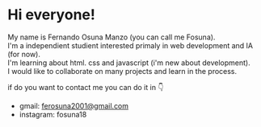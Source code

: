 # Hi everyone!
My name is Fernando Osuna Manzo (you can call me Fosuna).  
I'm a independient studient interested primaly in web development and IA (for now).  
I'm learning about html. css and javascript (i'm new about development).  
I would like to collaborate on many projects and learn in the process.  

if do you want to contact me you can do it in 👇
- gmail: ferosuna2001@gmail.com
- instagram: fosuna18

<!--- 
- 👋 Hi, I’m @Fosuna-code
- 👀 I’m interested in ...
- 🌱 I’m currently learning ...
- 💞️ I’m looking to collaborate on ...
- 📫 How to reach me ...
--->

<!---
Fosuna-code/Fosuna-code is a ✨ special ✨ repository because its `README.md` (this file) appears on your GitHub profile.
You can click the Preview link to take a look at your changes.
--->
